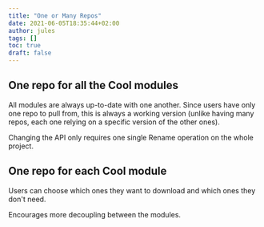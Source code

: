 ```yaml
---
title: "One or Many Repos"
date: 2021-06-05T18:35:44+02:00
author: jules
tags: []
toc: true
draft: false
---
```


## One repo for all the Cool modules

All modules are always up-to-date with one another. Since users have only one repo to pull from, this is always a working version (unlike having many repos, each one relying on a specific version of the other ones).

Changing the API only requires one single Rename operation on the whole project.

## One repo for each Cool module

Users can choose which ones they want to download and which ones they don't need.

Encourages more decoupling between the modules.